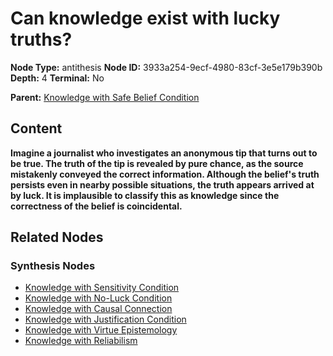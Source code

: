 # Can knowledge exist with lucky truths?

**Node Type:** antithesis
**Node ID:** 3933a254-9ecf-4980-83cf-3e5e179b390b
**Depth:** 4
**Terminal:** No

**Parent:** [Knowledge with Safe Belief Condition](knowledge-with-safe-belief-condition-synthesis-3194ee30-1b5e-4a93-bae5-e38d2f6a5176.md)

## Content

**Imagine a journalist who investigates an anonymous tip that turns out to be true. The truth of the tip is revealed by pure chance, as the source mistakenly conveyed the correct information. Although the belief's truth persists even in nearby possible situations, the truth appears arrived at by luck. It is implausible to classify this as knowledge since the correctness of the belief is coincidental.**

## Related Nodes

### Synthesis Nodes

- [Knowledge with Sensitivity Condition](knowledge-with-sensitivity-condition-synthesis-ad5bb42c-e2ff-4c26-bd5d-681c6fda52ec.md)
- [Knowledge with No-Luck Condition](knowledge-with-no-luck-condition-synthesis-9b324332-1ff7-41b1-9464-d18b379cf7cf.md)
- [Knowledge with Causal Connection](knowledge-with-causal-connection-synthesis-675a66f2-6a00-406e-93ac-891ab3e54dee.md)
- [Knowledge with Justification Condition](knowledge-with-justification-condition-synthesis-283a7b27-5438-4af9-85bb-a81a5d5bbb28.md)
- [Knowledge with Virtue Epistemology](knowledge-with-virtue-epistemology-synthesis-9a37d1d9-cde4-4274-8ad9-854f15a58faf.md)
- [Knowledge with Reliabilism](knowledge-with-reliabilism-synthesis-afba2bfe-f590-43be-b978-a8986d7ca638.md)
